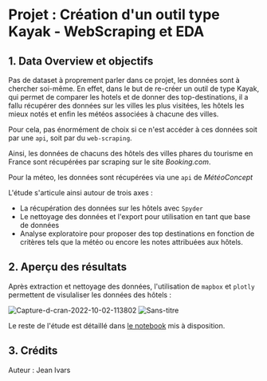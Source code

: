# Projet : Création d'un outil type Kayak - WebScraping et EDA

## 1. Data Overview et objectifs

Pas de dataset à proprement parler dans ce projet, les données sont à chercher soi-même. En effet, dans le but de re-créer un outil de type Kayak, qui permet de comparer les hotels et de donner des top-destinations, il a fallu récupérer des données sur les villes les plus visitées, les hôtels les mieux notés et enfin les météos associées à chacune des villes.

Pour cela, pas énormément de choix si ce n'est accéder à ces données soit par une <code>api</code>, soit par du <code>web-scraping</code>.

Ainsi, les données de chacuns des hôtels des villes phares du tourisme en France sont récupérées par scraping sur le site <i>Booking.com</i>.

Pour la méteo, les données sont récupérées via une <code>api</code> de <i>MétéoConcept</i>

L'étude s'articule ainsi autour de trois axes :
<ul>
  <li>La récupération des données sur les hôtels avec <code>Spyder</code></li>
  <li>Le nettoyage des données et l'export pour utilisation en tant que base de données</li>
  <li>Analyse exploratoire pour proposer des top destinations en fonction de critères tels que la météo ou encore les notes attribuées aux hôtels.</li>
</ul>

## 2. Aperçu des résultats 

Après extraction et nettoyage des données, l'utilisation de <code>mapbox</code> et <code>plotly</code> permettent de visulaliser les données des hôtels :

<img src="https://i.ibb.co/kBP5K5k/Capture-d-cran-2022-10-02-113802.png" alt="Capture-d-cran-2022-10-02-113802" border="0">
<img src="https://i.ibb.co/n6np9sq/Sans-titre.jpg" alt="Sans-titre" border="0">


Le reste de l'étude est détaillé dans <a href='https://github.com/Chedeta/the_north_face_nlp/blob/main/NorthFace_final.ipynb'>le notebook</a> mis à disposition.

## 3. Crédits

Auteur : Jean Ivars

